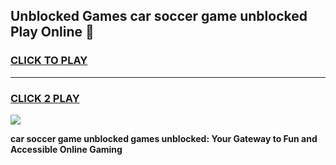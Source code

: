 
## Unblocked Games car soccer game unblocked Play Online 👋
<h3>
<a href="https://news.freeplayer.one?title=car_soccer_game_unblocked&ref=17F">CLICK TO PLAY</a></h3>
<hr>

<h3>
<a href="https://news.freeplayer.one?title=car_soccer_game_unblocked&ref=17F">CLICK 2 PLAY</a>
  
</h3>

<a href="https://news.freeplayer.one?title=car_soccer_game_unblocked&ref=17F/"><img src="https://clearcache.store/games.png"></a>


**car soccer game unblocked games unblocked: Your Gateway to Fun and Accessible Online Gaming**
